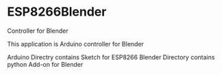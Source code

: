 # ESP8266Blender
Controller for Blender 

This application is Arduino controller for Blender

Arduino Directry contains Sketch for ESP8266
Blender Directory contains python Add-on for Blender
